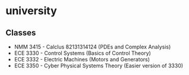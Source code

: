 # university

## Classes
- NMM 3415 - Calclus 82131314124 (PDEs and Complex Analysis)
- ECE 3330 - Control Systems (Basics of Control Theory)
- ECE 3332 - Electric Machines (Motors and Generators)
- ECE 3350 - Cyber Physical Systems Theory (Easier version of 3330)
